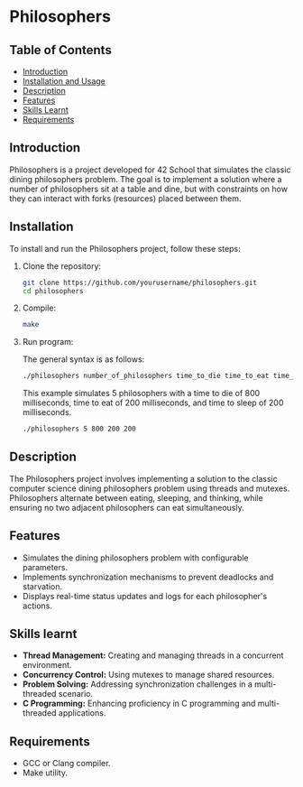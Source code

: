 # Philosophers

## Table of Contents
- [Introduction](#introduction)
- [Installation and Usage](#installation-and-usage)
- [Description](#description)
- [Features](#features)
- [Skills Learnt](#skills-learnt)
- [Requirements](#requirements)

## Introduction
Philosophers is a project developed for 42 School that simulates the classic dining philosophers problem. The goal is to implement a solution where a number of philosophers sit at a table and dine, but with constraints on how they can interact with forks (resources) placed between them.


## Installation
To install and run the Philosophers project, follow these steps:

1. Clone the repository:
   ```sh
   git clone https://github.com/yourusername/philosophers.git
   cd philosophers
   ```
2. Compile:
   ```sh
   make
   ```
3. Run program:

   The general syntax is as follows:
   ```sh
   ./philosophers number_of_philosophers time_to_die time_to_eat time_to_sleep [optional: number_of_times_each_philosopher_must_eat]
   ```
   This example simulates 5 philosophers with a time to die of 800 milliseconds, time to eat of 200 milliseconds, and time to sleep of 200 milliseconds.
    ```sh
    ./philosophers 5 800 200 200
   ```

## Description
The Philosophers project involves implementing a solution to the classic computer science dining philosophers problem using threads and mutexes. Philosophers alternate between eating, sleeping, and thinking, while ensuring no two adjacent philosophers can eat simultaneously.

## Features
* Simulates the dining philosophers problem with configurable parameters.
* Implements synchronization mechanisms to prevent deadlocks and starvation.
* Displays real-time status updates and logs for each philosopher's actions.

## Skills learnt
* **Thread Management:** Creating and managing threads in a concurrent environment.
* **Concurrency Control:** Using mutexes to manage shared resources.
* **Problem Solving:** Addressing synchronization challenges in a multi-threaded scenario.
* **C Programming:** Enhancing proficiency in C programming and multi-threaded applications.

## Requirements
* GCC or Clang compiler.
* Make utility.
